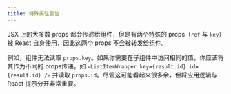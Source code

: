 ```yaml
---
title: 特殊属性警告
---
```


JSX 上的大多数 props 都会传递给组件，但是有两个特殊的 props（`ref` 与 `key`）被 React 自身使用，因此这两个 props 不会被转发给组件。

例如，组件无法读取 `props.key`。如果你需要在子组件中访问相同的值，你应该将其作为不同的 props传递，如 `<ListItemWrapper key={result.id} id={result.id} />` 并读取 `props.id`。尽管这可能看起来很多余，但将应用逻辑与 React 提示分开非常重要。
